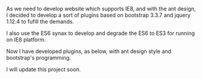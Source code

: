 As we need to develop website which supports IE8, and with the ant design, I decided to develop a sort of plugins based on bootstrap 3.3.7 and jquery 1.12.4 to fufill the demands.

I also use the ES6 synax to develop and degrade the ES6 to ES3 for running on IE8 platform.

Now I have developed plugins, as below, with ant design style and bootstrap's programming.
 
I will update this project soon.
